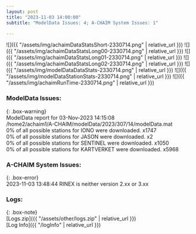 ```yaml
---
layout: post
title: "2023-11-03 14:00:00"
subtitle: "ModelData Issues: 4; A-CHAIM System Issues: 1"

---
```


![]({{ "/assets/img/achaimDataStatsShort-2330714.png" | relative_url }})
![]({{ "/assets/img/achaimDataStatsLong00-2330714.png" | relative_url }})
![]({{ "/assets/img/achaimDataStatsLong01-2330714.png" | relative_url }})
![]({{ "/assets/img/achaimDataStatsLong02-2330714.png" | relative_url }})
![]({{ "/assets/img/modelDataDataStats-2330714.png" | relative_url }})
![]({{ "/assets/img/modelDataStationStats-2330714.png" | relative_url }})
![]({{ "/assets/img/achaimRunTime-2330714.png" | relative_url }})


### ModelData Issues:  
  
{: .box-warning}  
 ModelData report for 03-Nov-2023 14:15:08   
 /home2/achaim1/A-CHAIM/modelData/2023/307/14/modelData.mat   
 0% of all possible stations for IONO were downloaded. x1747   
 0% of all possible stations for JASON were downloaded. x2   
 0% of all possible stations for SENTINEL were downloaded. x1050   
 0% of all possible stations for KARTVERKET were downloaded. x5968   
  
### A-CHAIM System Issues:  
  
{: .box-error}  
2023-11-03 13:48:44 RINEX is neither version 2.xx or 3.xx  

### Logs:  
  
{: .box-note}  
[Logs.zip]({{ "/assets/other/logs.zip" | relative_url }})  
[Log Info]({{ "/logInfo" | relative_url }})  
